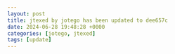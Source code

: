 ```yaml
---
layout: post
title: jtexed by jotego has been updated to dee657c
date: 2024-06-28 19:48:28 +0000
categories: [jotego, jtexed]
tags: [update]
---
```


